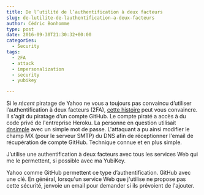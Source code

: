 ```yaml
---
title: De l’utilité de l’authentification à deux facteurs
slug: de-lutilite-de-lauthentification-a-deux-facteurs
author: Cédric Bonhomme
type: post
date: 2016-09-30T21:30:32+00:00
categories:
  - Security
tags:
  - 2FA
  - attack
  - impersonalization
  - security
  - yubikey

---
```

Si le _récent_ piratage de Yahoo ne vous a toujours pas convaincu
d’utiliser l’authentification à deux facteurs (2FA),
[cette histoire](http://www.kennethreitz.org/essays/on-cybersecurity-and-being-targeted)
peut vous convaincre. Il s'agit du piratage d’un compte GitHub. Le compte piraté
a accès à du code privé de l'entreprise Heroku. La personne en question
utilisait [dnsimple](https://dnsimple.com) avec un simple mot de passe.
L'attaquant a pu ainsi modifier le champ MX (pour le serveur SMTP) du DNS afin
de réceptionner l'email de récupération de compte GitHub. Technique connue et
en plus simple.

J’utilise une authentification à deux facteurs avec tous les services Web qui me
le permettent, si possible avec ma YubiKey.

Yahoo comme GitHub permettent ce type d’authentification. GitHub avec une clé.
En général, lorsqu'un service Web que j'utilise ne propose pas cette sécurité,
jenvoie un email pour demander si ils prévoient de l'ajouter.